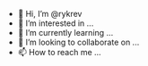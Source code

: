 - 👋 Hi, I’m @rykrev
- 👀 I’m interested in ...
- 🌱 I’m currently learning ...
- 💞️ I’m looking to collaborate on ...
- 📫 How to reach me ...

<!---
rykrev/rykrev is a ✨ special ✨ repository because its `README.md` (this file) appears on your GitHub profile.
You can click the Preview link to take a look at your changes.
--->
